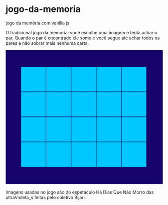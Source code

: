 # jogo-da-memoria
 jogo da memória com vanilla js

O tradicional jogo da memória: você escolhe uma imagem e tenta achar o par. Quando o par é encontrado ele some e você segue até achar todos os pares e não sobrar mais nenhuma carta. 

![](jogo-da-memoria.gif)

Imagens usadas no jogo são do espetáculo Há Dias Que Não Morro das ultraVioleta_s feitas pelo coletivo Bijari.
